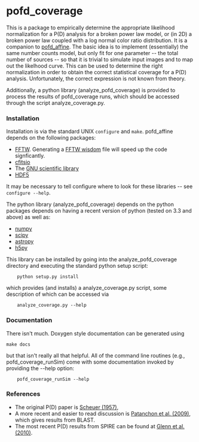 pofd_coverage
===========

This is a package to empirically determine the appropriate likelihood
normalization for a P(D) analysis for a broken power law model, or (in
2D) a broken power law coupled with a log normal color ratio
distribution.  It is a companion to
[pofd_affine](https://github.com/aconley314/pofd_affine).  The basic
idea is to implement (essentially) the same number counts model, but
only fit for one parameter -- the total number of sources -- so that
it is trivial to simulate input images and to map out the likelhood
curve.  This can be used to determine the right normalization in order
to obtain the correct statistical coverage for a P(D) analysis.
Unfortunately, the correct expression is not known from theory.

Additionally, a python library (analyze_pofd_coverage) is provided
to process the results of pofd_coverage runs, which should be
accessed through the script analyze_coverage.py.

### Installation

Installation is via the standard UNIX `configure` and
`make`. pofd_affine depends on the following packages:
* [FFTW](http://www.fftw.org/).  Generating a 
  [FFTW wisdom](http://www.fftw.org/fftw-wisdom.1.html)
  file will speed up the code signficantly.
* [cfitsio](http://heasarc.gsfc.nasa.gov/fitsio/)
* The [GNU scientific library](http://www.gnu.org/software/gsl/)
* [HDF5](http://www.hdfgroup.org/HDF5/)

It may be necessary to tell configure where to look for these
libraries -- see `configure --help`.

The python library (analyze_pofd_coverage) depends on the python
packages depends on having a recent version of python (tested on
3.3 and above) as well as:
* [numpy](http://numpy.scipy.org/)
* [scipy](http://numpy.scipy.org/)
* [astropy](http://www.astropy.org/)
* [h5py](http://www.h5py.org/)

This library can be installed by going into the analyze_pofd_coverage
directory and executing the standard python setup script:

        python setup.py install

which provides (and installs) a analyze_coverage.py script, some
description of which can be accessed via

        analyze_coverage.py --help


### Documentation

There isn't much.  Doxygen style documentation can be
generated using

	make docs

but that isn't really all that helpful.   All of the command line
routines (e.g., pofd_coverage_runSim) come with some documentation
invoked by providing the --help option:

        pofd_coverage_runSim --help

### References
* The original P(D) paper is [Scheuer (1957)](http://dx.doi.org/10.1017/S0305004100032825),
* A more recent and easier to read discussion is
  [Patanchon et al. (2009)](http://dx.doi.org/10.1088/0004-637X/707/2/1750),
  which gives results from BLAST.
* The most recent P(D) results from SPIRE can be found at
  [Glenn et al. (2010)](http://dx.doi.org/10.1111/j.1365-2966.2010.17781.x).
